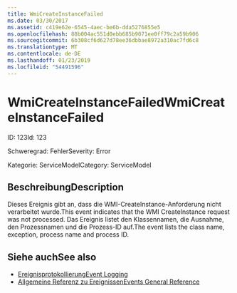 ```yaml
---
title: WmiCreateInstanceFailed
ms.date: 03/30/2017
ms.assetid: c419e62e-6545-4aec-be6b-dda5276855e5
ms.openlocfilehash: 88b004ac551d0ebb685b9071ee0ff79c2a59b906
ms.sourcegitcommit: 6b308cf6d627d78ee36dbbae8972a310ac7fd6c8
ms.translationtype: MT
ms.contentlocale: de-DE
ms.lasthandoff: 01/23/2019
ms.locfileid: "54491596"
---
```

# <a name="wmicreateinstancefailed"></a><span data-ttu-id="064a0-102">WmiCreateInstanceFailed</span><span class="sxs-lookup"><span data-stu-id="064a0-102">WmiCreateInstanceFailed</span></span>
<span data-ttu-id="064a0-103">ID: 123</span><span class="sxs-lookup"><span data-stu-id="064a0-103">Id: 123</span></span>  
  
 <span data-ttu-id="064a0-104">Schweregrad: Fehler</span><span class="sxs-lookup"><span data-stu-id="064a0-104">Severity: Error</span></span>  
  
 <span data-ttu-id="064a0-105">Kategorie: ServiceModel</span><span class="sxs-lookup"><span data-stu-id="064a0-105">Category: ServiceModel</span></span>  
  
## <a name="description"></a><span data-ttu-id="064a0-106">Beschreibung</span><span class="sxs-lookup"><span data-stu-id="064a0-106">Description</span></span>  
 <span data-ttu-id="064a0-107">Dieses Ereignis gibt an, dass die WMI-CreateInstance-Anforderung nicht verarbeitet wurde.</span><span class="sxs-lookup"><span data-stu-id="064a0-107">This event indicates that the WMI CreateInstance request was not processed.</span></span> <span data-ttu-id="064a0-108">Das Ereignis listet den Klassennamen, die Ausnahme, den Prozessnamen und die Prozess-ID auf.</span><span class="sxs-lookup"><span data-stu-id="064a0-108">The event lists the class name, exception, process name and process ID.</span></span>  
  
## <a name="see-also"></a><span data-ttu-id="064a0-109">Siehe auch</span><span class="sxs-lookup"><span data-stu-id="064a0-109">See also</span></span>
- [<span data-ttu-id="064a0-110">Ereignisprotokollierung</span><span class="sxs-lookup"><span data-stu-id="064a0-110">Event Logging</span></span>](../../../../../docs/framework/wcf/diagnostics/event-logging/index.md)
- [<span data-ttu-id="064a0-111">Allgemeine Referenz zu Ereignissen</span><span class="sxs-lookup"><span data-stu-id="064a0-111">Events General Reference</span></span>](../../../../../docs/framework/wcf/diagnostics/event-logging/events-general-reference.md)
